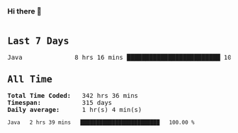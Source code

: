 ### Hi there 👋

<!--WakaTime-Start-->
<pre><h2>Last 7 Days</h2>Java              8 hrs 16 mins █████████████████████████ 100.00 %</br><h2>All Time</h2><strong>Total Time Coded:   </strong>342 hrs 36 mins</br><strong>Timespan:           </strong>315 days</br><strong>Daily average:      </strong>1 hr(s) 4 min(s)</pre>
<!--WakaTime-End-->

<!--START_SECTION:waka-->

```txt
Java   2 hrs 39 mins   █████████████████████████   100.00 %
```

<!--END_SECTION:waka-->

 <!-- waka-box start -->
 <!-- waka-box end -->
